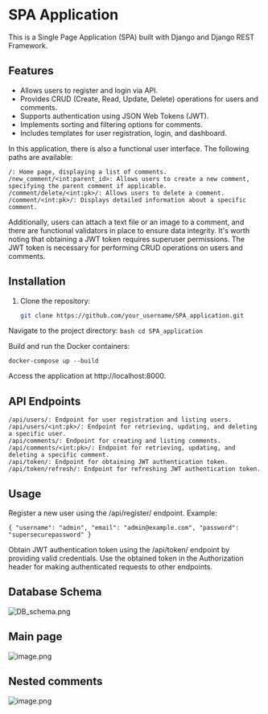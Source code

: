 # SPA Application

This is a Single Page Application (SPA) built with Django and Django REST Framework.

## Features

- Allows users to register and login via API.
- Provides CRUD (Create, Read, Update, Delete) operations for users and comments.
- Supports authentication using JSON Web Tokens (JWT).
- Implements sorting and filtering options for comments.
- Includes templates for user registration, login, and dashboard.

In this application, there is also a functional user interface. The following paths are available:
~~~
/: Home page, displaying a list of comments.
/new_comment/<int:parent_id>: Allows users to create a new comment, specifying the parent comment if applicable.
/comment/delete/<int:pk>/: Allows users to delete a comment.
/comment/<int:pk>/: Displays detailed information about a specific comment.
~~~
Additionally, users can attach a text file or an image to a comment, and there are functional validators in place to
ensure data integrity. It's worth noting that obtaining a JWT token requires superuser permissions. The JWT token is
necessary for performing CRUD operations on users and comments.

## Installation

1. Clone the repository:

   ```bash
   git clone https://github.com/your_username/SPA_application.git

Navigate to the project directory:
`bash cd SPA_application`

Build and run the Docker containers:

`docker-compose up --build`

Access the application at http://localhost:8000.

## API Endpoints

~~~
/api/users/: Endpoint for user registration and listing users.
/api/users/<int:pk>/: Endpoint for retrieving, updating, and deleting a specific user.
/api/comments/: Endpoint for creating and listing comments.
/api/comments/<int:pk>/: Endpoint for retrieving, updating, and deleting a specific comment.
/api/token/: Endpoint for obtaining JWT authentication token.
/api/token/refresh/: Endpoint for refreshing JWT authentication token.
~~~

## Usage

Register a new user using the /api/register/ endpoint. Example:

`{
"username": "admin",
"email": "admin@example.com",
"password": "supersecurepassword"
}`

Obtain JWT authentication token using the /api/token/ endpoint by providing valid credentials.
Use the obtained token in the Authorization header for making authenticated requests to other endpoints.

## Database Schema

![DB_schema.png](DB_schema.png)

## Main page

![image.png](img.png)

## Nested comments

![image.png](img_1.png)


